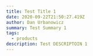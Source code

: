 ```yaml
---
title: Test Title 1
date: 2020-09-22T21:50:27.419Z
author: Dan Urbanowicz
summary: Test Summary 1
tags:
  - products
description: Test DESCRIPTOIN 1
---
```

